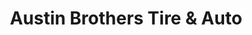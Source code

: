 ---
title: "Austin Brothers Tire & Auto"
url: /conway/austin-brothers-tire-und-auto/
shop: Autowerkstatt
---